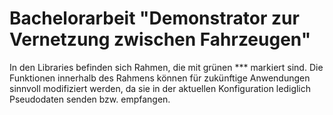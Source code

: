 # Bachelorarbeit "Demonstrator zur Vernetzung zwischen Fahrzeugen"

In den Libraries befinden sich Rahmen, die mit grünen *** markiert sind. 
Die Funktionen innerhalb des Rahmens können für zukünftige Anwendungen sinnvoll modifiziert werden, da sie in der aktuellen Konfiguration
lediglich Pseudodaten senden bzw. empfangen.